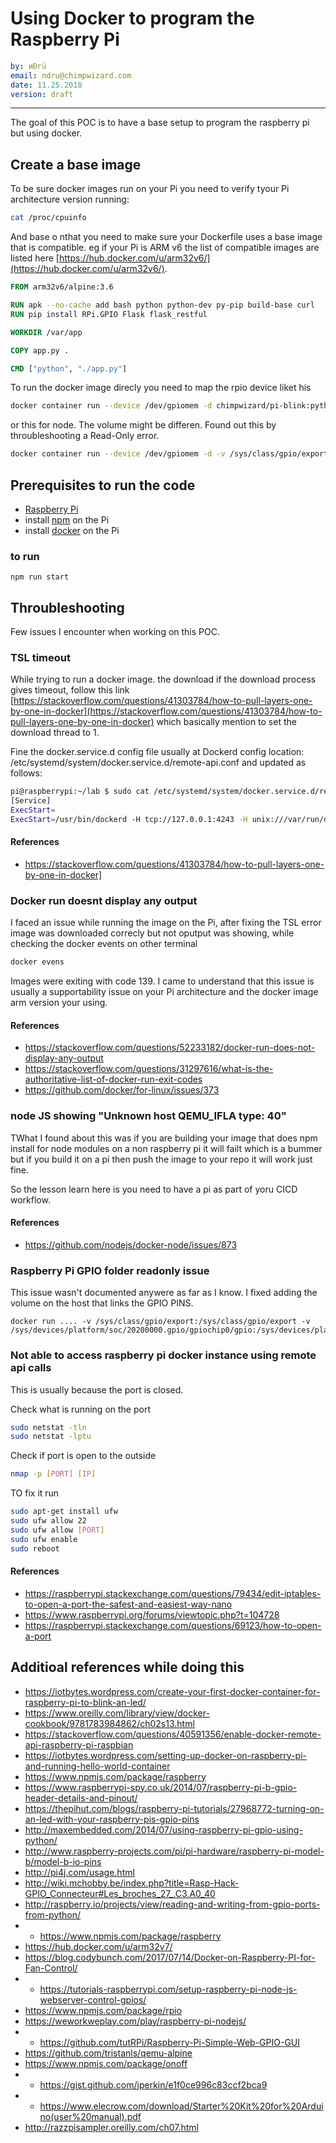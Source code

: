 
# Using Docker to program the Raspberry Pi

```yaml
by: иÐгü
email: ndru@chimpwizard.com
date: 11.25.2018
version: draft
```

****

The goal of this POC is to have a base  setup to program the raspberry pi but using docker.

## Create a base image

To be sure docker images run on your Pi you need to verify tyour Pi architecture version running:

```sh
cat /proc/cpuinfo
```

And base o nthat you need to make sure your Dockerfile uses a base image that is compatible. eg if your Pi is ARM v6 the list of compatible images are listed here [https://hub.docker.com/u/arm32v6/](https://hub.docker.com/u/arm32v6/).


```dockerfile
FROM arm32v6/alpine:3.6

RUN apk --no-cache add bash python python-dev py-pip build-base curl
RUN pip install RPi.GPIO Flask flask_restful

WORKDIR /var/app

COPY app.py .

CMD ["python", "./app.py"]
```

To run the docker image direcly you need to map the rpio device liket his

```sh
docker container run --device /dev/gpiomem -d chimpwizard/pi-blink:python
```

or this for node. The volume might be differen. Found out this by throubleshooting a Read-Only error.

```sh
docker container run --device /dev/gpiomem -d -v /sys/class/gpio/export:/sys/class/gpio/export -v /sys/devices/platform/soc/20200000.gpio/gpiochip0/gpio:/sys/devices/platform/soc/20200000.gpio/gpiochip0/gpio chimpwizard/pi:node
```

## Prerequisites to run the code

- [Raspberry Pi](http://www.raspberry-projects.com/pi/pi-hardware/raspberry-pi-model-b/model-b-io-pins)
- install [npm](https://www.npmjs.com/package/raspberry) on the Pi
- install [docker](https://iotbytes.wordpress.com/setting-up-docker-on-raspberry-pi-and-running-hello-world-container) on the Pi

### to run

```shell
npm run start
```


## Throubleshooting

Few issues I encounter when working on this POC.

### TSL timeout

While trying to run a docker image. the download if the download process gives timeout, follow this link [https://stackoverflow.com/questions/41303784/how-to-pull-layers-one-by-one-in-docker](https://stackoverflow.com/questions/41303784/how-to-pull-layers-one-by-one-in-docker) which basically mention to set the download thread to 1.

Fine the docker.service.d config file usually at Dockerd config location: /etc/systemd/system/docker.service.d/remote-api.conf and updated as follows:

```sh
pi@raspberrypi:~/lab $ sudo cat /etc/systemd/system/docker.service.d/remote-api.conf
[Service]
ExecStart=
ExecStart=/usr/bin/dockerd -H tcp://127.0.0.1:4243 -H unix:///var/run/docker.sock --experimental --max-concurrent-downloads 1
```

#### References

- https://stackoverflow.com/questions/41303784/how-to-pull-layers-one-by-one-in-docker]

### Docker run doesnt display any output

I faced an issue while running the image on the Pi, after fixing the TSL error image was downloaded correcly but not oputput was showing, while checking the docker events on other terminal

```sh
docker evens
```

Images were exiting with code 139. I came  to understand that this issue is usually a supportability issue on your Pi architecture and the docker image arm version your using.


#### References

- https://stackoverflow.com/questions/52233182/docker-run-does-not-display-any-output
- https://stackoverflow.com/questions/31297616/what-is-the-authoritative-list-of-docker-run-exit-codes
- https://github.com/docker/for-linux/issues/373

### node JS showing "Unknown host QEMU_IFLA type: 40"

TWhat I found about this was if you are building your image that does npm install for node modules on a non raspberry pi it will failt which is a bummer but if you build it on a pi then push the image to your repo it will work just fine.

So the lesson learn here is you need to have a pi as part of yoru CICD workflow.



#### References

- https://github.com/nodejs/docker-node/issues/873

### Raspberry Pi GPIO folder readonly issue

This issue wasn't documented anywere as far as I know. I fixed adding the volume on the host that links the GPIO PINS.

```
docker run .... -v /sys/class/gpio/export:/sys/class/gpio/export -v /sys/devices/platform/soc/20200000.gpio/gpiochip0/gpio:/sys/devices/platform/soc/20200000.gpio/gpiochip0/gpio 
```

### Not able to access raspberry pi docker instance using remote api calls

This is usually because the port is closed. 

Check what is running on the port

```sh
sudo netstat -tln
sudo netstat -lptu
```


Check if port is open to the outside

```sh
nmap -p [PORT] [IP]
```

TO fix it run 

```sh
sudo apt-get install ufw
sudo ufw allow 22
sudo ufw allow [PORT]
sudo ufw enable
sudo reboot
```

#### References

- https://raspberrypi.stackexchange.com/questions/79434/edit-iptables-to-open-a-port-the-safest-and-easiest-way-nano
- https://www.raspberrypi.org/forums/viewtopic.php?t=104728
- https://raspberrypi.stackexchange.com/questions/69123/how-to-open-a-port


## Additioal references while doing this

- https://iotbytes.wordpress.com/create-your-first-docker-container-for-raspberry-pi-to-blink-an-led/
- https://www.oreilly.com/library/view/docker-cookbook/9781783984862/ch02s13.html
- https://stackoverflow.com/questions/40591356/enable-docker-remote-api-raspberry-pi-raspbian
- https://iotbytes.wordpress.com/setting-up-docker-on-raspberry-pi-and-running-hello-world-container
- https://www.npmjs.com/package/raspberry
- https://www.raspberrypi-spy.co.uk/2014/07/raspberry-pi-b-gpio-header-details-and-pinout/
- https://thepihut.com/blogs/raspberry-pi-tutorials/27968772-turning-on-an-led-with-your-raspberry-pis-gpio-pins
- http://maxembedded.com/2014/07/using-raspberry-pi-gpio-using-python/
- http://www.raspberry-projects.com/pi/pi-hardware/raspberry-pi-model-b/model-b-io-pins
- http://pi4j.com/usage.html
- http://wiki.mchobby.be/index.php?title=Rasp-Hack-GPIO_Connecteur#Les_broches_27_.C3.A0_40
- http://raspberry.io/projects/view/reading-and-writing-from-gpio-ports-from-python/
- * https://www.npmjs.com/package/raspberry
- https://hub.docker.com/u/arm32v7/
- https://blog.codybunch.com/2017/07/14/Docker-on-Raspberry-PI-for-Fan-Control/
- * https://tutorials-raspberrypi.com/setup-raspberry-pi-node-js-webserver-control-gpios/
- https://www.npmjs.com/package/rpio
- https://weworkweplay.com/play/raspberry-pi-nodejs/
- * https://github.com/tutRPi/Raspberry-Pi-Simple-Web-GPIO-GUI
- https://github.com/tristanls/qemu-alpine
- https://www.npmjs.com/package/onoff
- * https://gist.github.com/jperkin/e1f0ce996c83ccf2bca9
- * https://www.elecrow.com/download/Starter%20Kit%20for%20Arduino(user%20manual).pdf
- http://razzpisampler.oreilly.com/ch07.html


